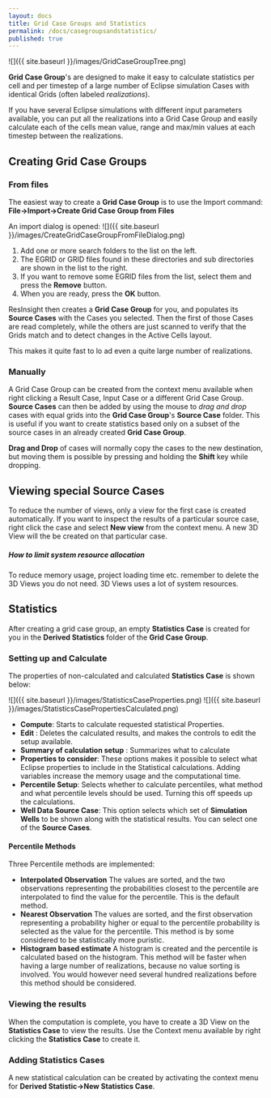 ```yaml
---
layout: docs
title: Grid Case Groups and Statistics
permalink: /docs/casegroupsandstatistics/
published: true
---
```


![]({{ site.baseurl }}/images/GridCaseGroupTree.png)

**Grid Case Group**'s are designed to make it easy to calculate statistics per cell and per timestep of a large number of Eclipse simulation Cases with identical Grids (often labeled *realizations*).
 
If you have several Eclipse simulations with different input parameters available, you can put all the realizations into a Grid Case Group and easily calculate each of the cells mean value, range and max/min values at each timestep between the realizations.

## Creating Grid Case Groups

### From files
The easiest way to create a **Grid Case Group** is to use the Import command:
**File->Import->Create Grid Case Group from Files**

An import dialog is opened: 
![]({{ site.baseurl }}/images/CreateGridCaseGroupFromFileDialog.png) 

1. Add one or more search folders to the list on the left.
2. The EGRID or GRID files found in these directories and sub directories are shown in the list to the right.
3. If you want to remove some EGRID files from the list, select them and press the **Remove** button.
4. When you are ready, press the **OK** button.

ResInsight then creates a **Grid Case Group** for you, and populates its **Source Cases** with the Cases you selected. Then the first of those Cases are read completely, while the others are just scanned to verify that the Grids match and to detect changes in the Active Cells layout.

This makes it quite fast to lo ad even a quite large number of realizations.

### Manually
A Grid Case Group can be created from the context menu available when right clicking a Result Case, Input Case or a different Grid Case Group. **Source Cases** can then be added by using the mouse to *drag and drop* cases with equal grids into the **Grid Case Group**'s **Source Case** folder.
This is useful if you want to create statistics based only on a subset of the source cases in an already created **Grid Case Group**.

**Drag and Drop** of cases will normally copy the cases to the new destination, but moving them is possible by pressing and holding the **Shift** key while dropping.

## Viewing special Source Cases
To reduce the number of views, only a view for the first case is created automatically. If you want to inspect the results of a particular source case, right click the case and select **New view** from the context menu. A new 3D View will the be created on that particular case.

<div class="note">
<h5>How to limit system resource allocation</h5>
To reduce memory usage, project loading time etc. remember to delete the 3D Views you do not need. 3D Views uses a lot of system resources. 
</div>

## Statistics
After creating a grid case group, an empty **Statistics Case** is created for you in the **Derived Statistics** folder of the **Grid Case Group**. 

### Setting up and Calculate
The properties of non-calculated and calculated **Statistics Case** is shown below:

![]({{ site.baseurl }}/images/StatisticsCaseProperties.png)  ![]({{ site.baseurl }}/images/StatisticsCasePropertiesCalculated.png)

- **Compute**: Starts to calculate requested statistical Properties.
- **Edit** : Deletes the calculated results, and makes the controls to edit the setup available.
- **Summary of calculation setup** : Summarizes what to calculate 
- **Properties to consider**: These options makes it possible to select what Eclipse properties to include in the Statistical calculations. Adding variables increase the memory usage and the computational time.
- **Percentile Setup**: Selects whether to calculate percentiles, what method and what percentile levels should be used. Turning this off speeds up the calculations.
- **Well Data Source Case**: This option selects which set of **Simulation Wells** to be shown along with the statistical results. You can select one of the **Source Cases**.
 
#### Percentile Methods

Three Percentile methods are implemented:

- **Interpolated Observation**
The values are sorted, and the two observations representing the probabilities closest to the percentile are interpolated to find the value for the percentile. This is the default method.
- **Nearest Observation**
The values are sorted, and the first observation representing a probability higher or equal to the percentile probability is selected as the value for the percentile. This method is by some considered to be statistically more puristic.
- **Histogram based estimate**
A histogram is created and the percentile is calculated based on the histogram. This method will be faster when having a large number of realizations, because no value sorting is involved. You would however need several hundred realizations before this method should be considered.


### Viewing the results
When the computation is complete, you have to create a 3D View on the **Statistics Case** to view the results. Use the Context menu available by right clicking the **Statistics Case** to create it.

### Adding Statistics Cases
A new statistical calculation can be created by activating the context menu for **Derived Statistic->New Statistics Case**.
